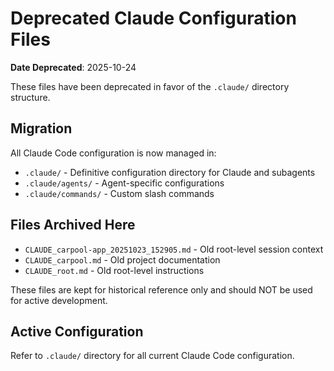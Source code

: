 # Deprecated Claude Configuration Files

**Date Deprecated**: 2025-10-24

These files have been deprecated in favor of the `.claude/` directory structure.

## Migration

All Claude Code configuration is now managed in:
- `.claude/` - Definitive configuration directory for Claude and subagents
- `.claude/agents/` - Agent-specific configurations
- `.claude/commands/` - Custom slash commands

## Files Archived Here

- `CLAUDE_carpool-app_20251023_152905.md` - Old root-level session context
- `CLAUDE_carpool.md` - Old project documentation
- `CLAUDE_root.md` - Old root-level instructions

These files are kept for historical reference only and should NOT be used for active development.

## Active Configuration

Refer to `.claude/` directory for all current Claude Code configuration.
